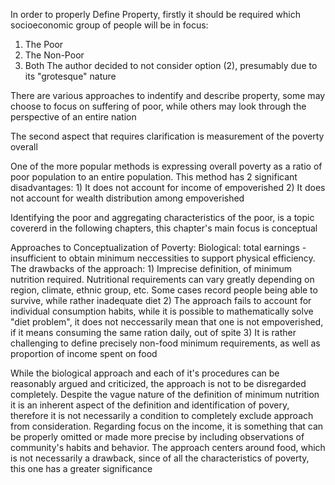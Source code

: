 In order to properly Define Property, firstly it should be required which socioeconomic group of people will be in focus:
  1) The Poor
  2) The Non-Poor
  3) Both
The author decided to not consider option (2), presumably due to its "grotesque" nature

There are various approaches to indentify and describe property, some may choose to focus on suffering of poor, while others may look through the perspective of an entire nation

The second aspect that requires clarification is measurement of the poverty overall

  One of the more popular methods is expressing overall poverty as a ratio of poor population to an entire population. 
  This method has 2 significant disadvantages:
    1) It does not account for income of empoverished
    2) It does not account for wealth distribution among empoverished

Identifying the poor and aggregating characteristics of the poor, is a topic covererd in the following chapters, this chapter's main focus is conceptual

Approaches to Conceptualization of Poverty:
  Biological: total earnings - insufficient to obtain minimum neccessities to support physical efficiency.
  The drawbacks of the approach:
    1) Imprecise definition, of minimum nutrition required. Nutritional requirements can vary greatly depending on region, climate, ethnic group, etc. Some cases record people being able to survive, while rather inadequate diet
    2) The approach fails to account for individual consumption habits, while it is possible to mathematically solve "diet problem", it does not neccessarily mean that one is not empoverished, if it means consuming the same ration daily, out of spite
    3) It is rather challenging to define precisely non-food minimum requirements, as well as proportion of income spent on food

  While the biological approach and each of it's procedures can be reasonably argued and criticized, the approach is not to be disregarded completely. Despite the vague nature of the definition of minimum nutrition it is an inherent aspect of the definition and identification of povery, therefore it is not necessarily a condition to completely exclude approach from consideration. Regarding focus on the income, it is something that can be properly omitted or made more precise by including observations of community's habits and behavior. The approach centers around food, which is not necessarily a drawback, since of all the characteristics of poverty, this one has a greater significance

